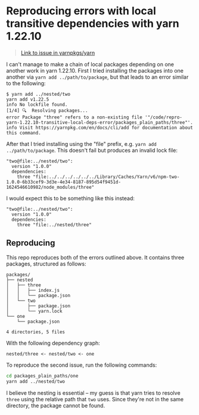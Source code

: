 # Reproducing errors with local transitive dependencies with yarn 1.22.10

> [Link to issue in yarnpkgs/yarn](https://github.com/yarnpkg/yarn/issues/8653)

I can't manage to make a chain of local packages depending on one another work in yarn 1.22.10. First I tried installing the packages into one another via `yarn add ../path/to/package`, but that leads to an error similar to the following:

```
$ yarn add ../nested/two
yarn add v1.22.5
info No lockfile found.
[1/4] 🔍  Resolving packages...
error Package "three" refers to a non-existing file '"/code/repro-yarn-1.22.10-transitive-local-deps-error/packages_plain_paths/three"'.
info Visit https://yarnpkg.com/en/docs/cli/add for documentation about this command.
```

After that I tried installing using the "file" prefix, e.g. `yarn add ../path/to/package`. This doesn't fail but produces an invalid lock file:

```
"two@file:../nested/two":
  version "1.0.0"
  dependencies:
    three "file:../../../../../../Library/Caches/Yarn/v6/npm-two-1.0.0-6b33cef9-3d3e-4e34-8187-895d54f9451d-1624546610982/node_modules/three"
```

I would expect this to be something like this instead:

```
"two@file:../nested/two":
  version "1.0.0"
  dependencies:
    three "file:../nested/three"
```

## Reproducing

This repo reproduces both of the errors outlined above. It contains three packages, structured as follows:

```
packages/
├── nested
│   ├── three
│   │   ├── index.js
│   │   └── package.json
│   └── two
│       ├── package.json
│       └── yarn.lock
└── one
    └── package.json

4 directories, 5 files
```

With the following dependency graph:

```
nested/three <- nested/two <- one
```

To reproduce the second issue, run the following commands:

```sh
cd packages_plain_paths/one
yarn add ../nested/two
```

I believe the nesting is essential – my guess is that yarn tries to resolve `three` using the relative path that `two` uses. Since they're not in the same directory, the package cannot be found.
